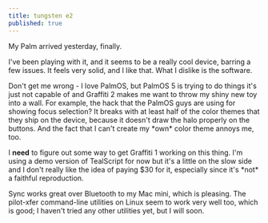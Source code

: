 ```yaml
---
title: tungsten e2
published: true
---
```


My Palm arrived yesterday, finally.

I've been playing with it, and it seems to be a really cool device,
barring a few issues. It feels very solid, and I like that. What I
dislike is the software.

Don't get me wrong - I love PalmOS, but PalmOS 5 is trying to do things
it's just not capable of and Graffiti 2 makes me want to throw my shiny
new toy into a wall. For example, the hack that the PalmOS guys are
using for showing focus selection? It breaks with at least half of the
color themes that they ship on the device, because it doesn't draw the
halo properly on the buttons. And the fact that I can't create my
\*own\* color theme annoys me, too.

I **need** to figure out some way to get Graffiti 1 working on this
thing. I'm using a demo version of TealScript for now but it's a little
on the slow side and I don't really like the idea of paying \$30 for it,
especially since it's \*not\* a faithful reproduction.

Sync works great over Bluetooth to my Mac mini, which is pleasing. The
pilot-xfer command-line utilities on Linux seem to work very well too,
which is good; I haven't tried any other utilities yet, but I will soon.
